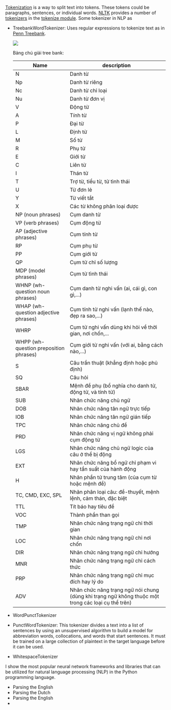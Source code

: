 [Tokenization](https://en.wikipedia.org/wiki/Tokenization) is a way to split text into tokens. These tokens could be paragraphs, sentences, or individual words. [NLTK](http://www.nltk.org/py-modindex.html) provides a number of [tokenizers](https://www.elastic.co/guide/en/elasticsearch/reference/current/analysis-tokenizers.html) in the [tokenize module](https://www.nltk.org/api/nltk.tokenize.html). Some tokenizer in NLP as 

+ TreebankWordTokenizer: Uses regular expressions to tokenize text as in [Penn Treebank](https://web.archive.org/web/20131109202842/http://www.cis.upenn.edu/~treebank/).
  
  ![](https://lh3.googleusercontent.com/Fnhh8TBbab8xubraGlzpy6MzEhbnHVidgEQRZ7HCbKT3TparOsCHOCTp74cbNJhOZ_zK1RMobuMnQQKzhUumDpVl8fFP9Bgpz8Eq3RkmX1Wd_7QL1iEUNjBpHyBQafRyxL1HXxg3M3alm5YYlKxxGjY0vk5q6gNM8IY6cdfNA9g26rtKaTpouvSDls1lp7jTCU1yjBJ6rPMbNo5rmG3Fo5xTO1P3sf2PPbkj5lI5ihzYu3s29Y70FNXwrxp9JaiAOY4wb6XU9r8soJIKwPkn4YmBIUQZ3_aIFj53-AnSmNvdkdbf4PqYKMlmiqLOkmhlwPrdCtVqbXTRphYSdIHlqtgH5m0BSD5UMk1ViFrZCCFzmISeCyiQC4xUStNQfxX8axXssXeLljLApPBaus4DZwvj6Ul0Fkezx_Ct6Iu7XSBYjQV_NCPjqP2W5bBLJT6bICGUDT0B148D1ZD4FTGOgiBaipHJ5BmV1-Tua5bpZquB5uNaTBM5J1m-xpBHfe11lLx__6KQGiLD9yledxIw8UGLUFSh9DCF4iysPhT5AYcIV0TM5mrnbvKqXdVRd2mWeQeg0PFe3NlyfimXw96Wz-J72CTOmWuOpcgeIkdfuBJWUnybzSI5I1xnPEwJaWARiTWZhYUL7mlqNuddMzp1-zke3ISCf-vVjiojqpIaxYhr8lqzPlRIug3_Kng4cW4lyPYKEmHuugmjjw6npQ=w796-h525-no)
  
  Bảng chú giải tree bank:
  
  Name | description
  -----|------------
  N | Danh từ  
  Np| Danh từ riêng 
  Nc| Danh từ chỉ loại 
  Nu| Danh từ đơn vị 
  V | Động từ 
  A | Tính từ 
  P | Đại từ 
  L | Định từ 
  M | Số từ 
  R | Phụ từ 
  E | Giới từ 
  C | Liên từ 
  I | Thán từ 
  T | Trợ từ, tiểu từ, từ tình thái 
  U | Từ đơn lẻ 
  Y | Từ viết tắt 
  X | Các từ không phân loại được 
  NP (noun phrases)| Cụm danh từ  
  VP (verb phrases)| Cụm động từ  
  AP (adjective phrases)| Cụm tính từ  
  RP | Cụm phụ từ  
  PP | Cụm giới từ  
  QP | Cụm từ chỉ số lượng  
  MDP (model phrases)| Cụm từ tình thái  
  WHNP (wh-question noun phrases)| Cụm danh từ nghi vấn (ai, cái gì, con gì,...)  
  WHAP (wh-question adjective phrases)| Cụm tính từ nghi vấn (lạnh thế nào, đẹp ra sao,...)  
  WHRP | Cụm từ nghi vấn dùng khi hỏi về thời gian, nơi chốn,...  
  WHPP (wh-question preposition phrases)| Cụm giới từ nghi vấn (với ai, bằng cách nào,...) 
  S | Câu trần thuật (khẳng định hoặc phủ định)  
  SQ | Câu hỏi  
  SBAR | Mệnh đề phụ (bổ nghĩa cho danh từ, động từ, và tính từ) 
  SUB | Nhãn chức năng chủ ngữ 
  DOB | Nhãn chức năng tân ngữ trực tiếp 
  IOB | Nhãn chức năng tân ngữ gián tiếp
  TPC | Nhãn chức năng chủ đề
  PRD | Nhãn chức năng vị ngữ không phải cụm động từ 
  LGS | Nhãn chức năng chủ ngữ logic của câu ở thể bị động 
  EXT | Nhãn chức năng bổ ngữ chỉ phạm vi hay tần suất của hành động  
  H | Nhãn phần tử trung tâm (của cụm từ hoặc mệnh đề) 
  TC, CMD, EXC, SPL | Nhãn phân loại câu: đề-thuyết, mệnh lệnh, cảm thán, đặc biệt 
  TTL | Tít báo hay tiêu đề 
  VOC | Thành phần than gọi 
  TMP | Nhãn chức năng trạng ngữ chỉ thời gian
  LOC | Nhãn chức năng trạng ngữ chỉ nơi chốn 
  DIR | Nhãn chức năng trạng ngữ chỉ hướng 
  MNR | Nhãn chức năng trạng ngữ chỉ cách thức 
  PRP | Nhãn chức năng trạng ngữ chỉ mục đích hay lý do 
  ADV | Nhãn chức năng trạng ngữ nói chung (dùng khi trạng ngữ không thuộc một trong các loại cụ thể trên)
  
+ WordPunctTokenizer
+ PunctWordTokenizer: This tokenizer divides a text into a list of sentences by using an unsupervised algorithm to build a model for abbreviation words, collocations, and words that start sentences.  It must be trained on a large collection of plaintext in the target language before it can be used.

+ WhitespaceTokenizer

I show the most popular neural network frameworks and libraries that can be utilized for natural language processing (NLP) in the Python programming language.

+ Parsing the English 
+ Parsing the Dutch
+ Parsing the English
+
